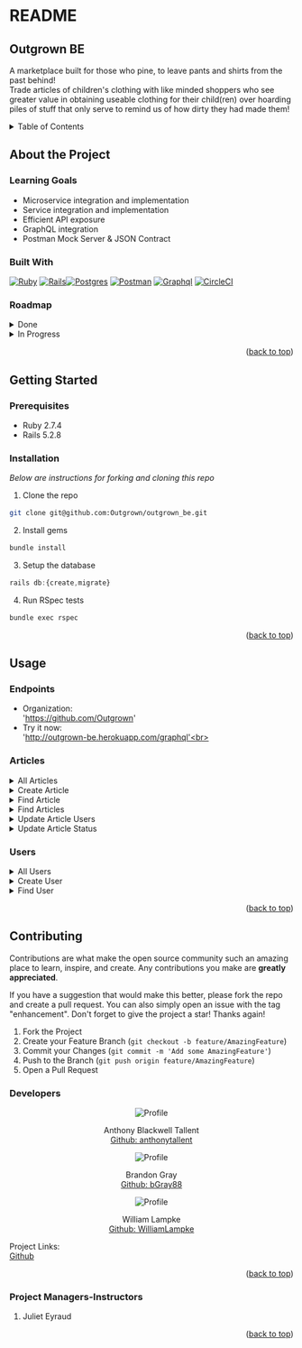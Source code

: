 # README
## Outgrown BE

A marketplace built for those who pine, to leave pants and shirts from the past behind! <br>
Trade articles of children's clothing with like minded shoppers who see greater value in obtaining useable 
clothing for their child(ren) over hoarding piles of stuff that only serve to remind us of how dirty they had made them!

<a name="readme-top"></a>

<details>
  <summary>Table of Contents</summary>
  <ul list-style-position="inside">
    <li>
      <a href="#about-the-project">About The Project</a>
      <ul>
        <li><a href="#learning-goals">Learning Goals</a></li>
        <li><a href="#built-with">Built With</a></li>
        <li><a href="#roadmap">Roadmap</a></li>
      </ul>
    </li>
    <li>
      <a href="#getting-started">Getting Started</a>
      <ul>
        <li><a href="#prerequisites">Prerequisites</a></li>
        <li><a href="#installation">Installation</a></li>
      </ul>
    </li>
    <li>
      <a href="#usage">Usage</a>
      <ul>
        <li><a href="#endpoints">Endpoints</a></li>
      </ul>
    </li>
    <li>
      <a href="#contributing">Contributing</a>
      <ul>
        <li><a href="#developers">Developers</a></li>
        <li><a href="#project-managers-instructors">Project Managers-Instructors</a></li>
      </ul>
    </li>
  </ol>
</details>

## About the Project

  ### Learning Goals

  * Microservice integration and implementation
  * Service integration and implementation
  * Efficient API exposure
  * GraphQL integration
  * Postman Mock Server & JSON Contract

  ### Built With

  [![Ruby]][Ruby-url] [![Rails]][Rails-url][![Postgres]][Postgres-url]
  [![Postman]][Postman-url] [![Graphql]][Graphql-url] [![CircleCI]][CircleCI-url]

  ### Roadmap
  <details>
    <summary>Done</summary>
    - [x] Add Readme<br>
    - [x] Readme: Outlines the learning goals<br>
    - [x] Readme: Add back to top links<br>
    - [x] Readme: Clone and Setup<br>
    - [x] Readme: Users Get API keys<br>
    - [x] Readme: Happy Path Endpoint Use<br>
    - [x] Setup Repo and Push to Github<br>
    - [x] Queries: Users<br>
    - [x] Queries: Articles<br>
    - [x] Mutations: Users<br>
    - [x] Mutations: Articles<br>
    - [x] Testing: Queries<br>
    - [x] Testing: Mutations<br>
  </details>
  <details>
    <summary>In Progress</summary>
    - [ ] Completion Party
  </details>

  <p align="right">(<a href="#readme-top">back to top</a>)</p>

## Getting Started

  ### Prerequisites

  * Ruby 2.7.4
  * Rails 5.2.8

  ### Installation

  _Below are instructions for forking and cloning this repo_

  1. Clone the repo
  ```sh
  git clone git@github.com:Outgrown/outgrown_be.git
  ```
  2. Install gems
  ```sh
  bundle install
  ```
  3. Setup the database
  ```js
  rails db:{create,migrate}
  ```
  4. Run RSpec tests
  ```sh
  bundle exec rspec
  ```

  <p align="right">(<a href="#readme-top">back to top</a>)</p>

## Usage

  ### Endpoints

  - Organization: <br>
  'https://github.com/Outgrown'
  - Try it now: <br>
  'http://outgrown-be.herokuapp.com/graphql'<br>
  
  ### Articles

  <details>
  <summary>All Articles</summary><br>
  
  ### All Articles: Query
  ```js
  query allArticles ($limit: Int) {
    allArticles (limit: $limit) {
      id
      name
      status
      imageLink
      altImage
      articleType
      ageGroup
      color
      gender
      condition
      description
      price
      user {
          id
          name
          __typename
      }
      __typename
    }
  }
  ```

  Example Variables:

  ```sh
  {
    "limit": 10
  }
  ```

  Example Response:

  ![alt text](app/assets/images/readme/articles/readme-all_articles-response.png)
  </details>

  <details>
  <summary>Create Article</summary><br>
  
  ### Create Article: Mutation
  ```js
  mutation createArticle ($article: CreateArticleInput!) {
    createArticle(input: $article) {
      article {
        id
        name
        status
        imageLink
        altImage
        articleType
        ageGroup
        color
        gender
        condition
        description
        price
        user {
            id
            name
            __typename
        }
        __typename
      }
      errors
    }
  }
  ```

  Example Variables:

  ```sh
  {
    "article": {
        "name": "Krabby hamburger costume",
        "status": 0,
        "imageLink": "img_55575761.jpg",
        "altImage": "This is an image",
        "articleType": 0,
        "ageGroup": 0,
        "color": "Crab colored",
        "gender": 0,
        "condition": 2,
        "description": "Tasty",
        "price": 5,
        "userId": 1
    }
  }
  ```

  Example Response:

  ![alt text](app/assets/images/readme/articles/readme-create_article-response.png)
  </details>

  <details>
  <summary>Find Article</summary><br>
  
  ### Find Article: Query
  ```js
  query findArticle($id: ID!) {
    findArticle(id: $id) {
      id
      name
      status
      imageLink
      altImage
      articleType
      ageGroup
      color
      gender
      condition
      description
      price
      user {
          id
          name
          __typename
      }
      __typename
    }
  }
  ```

  Example Variables:

  ```sh
  {
    "id": "2"
  }
  ```

  Example Response:

  ![alt text](app/assets/images/readme/articles/readme-find_article-response.png)
  </details>

  <details>
  <summary>Find Articles</summary><br>
  
  ### Find Articles: Query
  ```js
  query findArticles($articleType: String!, $ageGroup: String!) {
    findArticles(articleType: $articleType, ageGroup: $ageGroup) {
      id
      name
      status
      imageLink
      altImage
      articleType
      ageGroup
      color
      gender
      condition
      description
      price
      user {
          id
          name
          __typename
      }
      __typename
    }
  }
  ```

  Example Variables:

  ```sh
  {
    "articleType": "tops",
    "ageGroup": "toddler"
  }
  ```

  Example Response:

  ![alt text](app/assets/images/readme/articles/readme-find_articles-response.png)
  </details>

  <details>
  <summary>Update Article Users</summary><br>
  
  ### Update Article Users: Mutation
  ```js
  mutation updateArticleUser ($article: UpdateArticleUserInput!) {
    updateArticleUser(input: $article) {
      article {
          id
          name
          status
          user {
              id
              name
              __typename
          }
          __typename
      }
      errors
    }
  }
  ```

  Example Variables:

  ```sh
  {
    "article": {
        "id": "3",
        "userId": "2"
    }
  }
  ```

  Example Response:

  ![alt text](app/assets/images/readme/articles/readme-update_article_user-response.png)
  </details>

  <details>
  <summary>Update Article Status</summary><br>
  
  ### Update Article Status: Mutation
  ```js
  mutation updateArticleStatus ($article: UpdateArticleStatusInput!) {
    updateArticleStatus(input: $article) {
      article {
          id
          name
          status
          user {
              id
              name
              __typename
          }
          __typename
      }
      errors
    }
  }
   ```

  Example Variables:

  ```sh
  {
    "article": {
        "id": "3",
        "status": "available"
    }
  }
  ```

  Example Response:

  ![alt text](app/assets/images/readme/articles/readme-update_article_status-response.png)
  </details>

  ### Users
 
  <details>
  <summary>All Users</summary><br>
  
  ### All Users: Query
  ```js
  query allUsers {
    allUsers {
        id
        name
        __typename
    }
  }
  ```

  Example Variables:

  ```sh
  {}
  ```

  Example Response:

  ![alt text](app/assets/images/readme/users/readme-all_users-response.png)
  </details>

  <details>
  <summary>Create User</summary><br>
  
  ### Create User: Mutation
  ```js
  mutation createUser ($user: CreateUserInput!) {
    createUser(input: $user) {
      user {
          id
          name
          __typename
      }
      errors
    }
  }
  ```

  Example Variables:

  ```sh
  {
    "user": {
        "name": "Betty Sue Suggins"
    }
  }
  ```

  Example Response:

  ![alt text](app/assets/images/readme/users/readme-create_user-response.png)
  </details>

  <details>
  <summary>Find User</summary><br>
  
  ### Find User: Query
  ```js
  query findUser($id: ID!) {
    findUser(id: $id) {
      id
      name
      __typename
      articles {
        id
        name
        status
        imageLink
        altImage
        articleType
        ageGroup
        color
        gender
        condition
        description
        price
        __typename
      }
    }
  }
  ```

  Example Variables:

  ```sh
  {
    "id": "1"
  }
  ```

  Example Response:

  ![alt text](app/assets/images/readme//users/readme-find_user-response.png)
  </details>

  <p align="right">(<a href="#readme-top">back to top</a>)</p>

## Contributing

  Contributions are what make the open source community such an amazing place to learn, inspire, and create. Any contributions you make are **greatly appreciated**.

  If you have a suggestion that would make this better, please fork the repo and create a pull request. You can also simply open an issue with the tag "enhancement".
  Don't forget to give the project a star! Thanks again!

  1. Fork the Project
  2. Create your Feature Branch (`git checkout -b feature/AmazingFeature`)
  3. Commit your Changes (`git commit -m 'Add some AmazingFeature'`)
  4. Push to the Branch (`git push origin feature/AmazingFeature`)
  5. Open a Pull Request

  ### Developers

  <div align="center">
    <img src="https://avatars.githubusercontent.com/u/113158442?v=4" alt="Profile" width="80" height="80">
    <p align="center">
      Anthony Blackwell Tallent<br>
      <a href="https://github.com/anthonytallent">Github: anthonytallent</a>
    </p>
  </div>
  <div align="center">
    <img src="https://avatars.githubusercontent.com/u/111726505?v=4" alt="Profile" width="80" height="80">
    <p align="center">
      Brandon Gray<br>
      <a href="https://github.com/bGray88">Github: bGray88</a>
    </p>
  </div>
  <div align="center">
    <img src="https://avatars.githubusercontent.com/u/109244868?v=4" alt="Profile" width="80" height="80">
    <p align="center">
      William Lampke<br>
      <a href="https://github.com/WilliamLampke">Github: WilliamLampke</a>
    </p>
  </div>

  Project Links: <br> 
  [Github](https://github.com/Outgrown/outgrown_be) <br>

  <p align="right">(<a href="#readme-top">back to top</a>)</p>

  ### Project Managers-Instructors

  1. Juliet Eyraud

  <p align="right">(<a href="#readme-top">back to top</a>)</p>

  [Ruby]: https://img.shields.io/badge/-Ruby-CC342D?style=flat&logo=ruby&logoColor=white
  [Ruby-url]: https://www.ruby-lang.org/en/
  [Rails]: https://img.shields.io/badge/-Ruby%20on%20Rails-CC0000?style=flat&logo=rubyonrails&logoColor=white
  [Rails-url]: https://rubyonrails.org
  [Postgres]: https://img.shields.io/badge/-Postgres-4169E1?style=flat&logo=postgresql&logoColor=white
  [Postgres-url]: https://www.postgresql.org/
  [Postman]: https://img.shields.io/badge/-Postman-FF6C37?style=flat&logo=postman&logoColor=white
  [Postman-url]: https://www.postman.com/
  [Graphql]: https://img.shields.io/badge/-ApolloGraphQL-311C87?style=flat&logo=apollo-graphql
  [Graphql-url]: https://graphql.org/
  [CircleCI]: https://img.shields.io/badge/circle%20ci-%23161616.svg?style=flat&logo=circleci&logoColor=white
  [CircleCI-url]: https://circleci.com/
